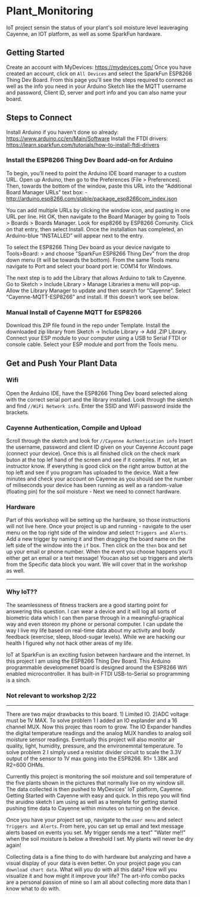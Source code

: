 # Plant_Monitoring
IoT project sensin the status of your plant's soil moisture level leaveraging Cayenne, an IOT platform,  as well as some SparkFun hardware. 

## Getting Started
Create an account with MyDevices: https://mydevices.com/
Once you have created an account, click on `All Devices` and select the SparkFun ESP8266 Thing Dev Board. 
From this page you'll see the steps required to connect as well as the info you need in your Arduino Sketch like the MQTT username and password, Client ID, server and port info and you can also name your board.

## Steps to Connect 
Install Arduino if you haven't done so already: https://www.arduino.cc/en/Main/Software 
Install the FTDI drivers: https://learn.sparkfun.com/tutorials/how-to-install-ftdi-drivers


### Install the ESP8266 Thing Dev Board add-on for Arduino
To begin, you’ll need to point the Arduino IDE board manager to a custom URL. Open up Arduino, then go to the Preferences (File > Preferences). Then, towards the bottom of the window, paste this URL into the “Additional Board Manager URLs” text box: - http://arduino.esp8266.com/stable/package_esp8266com_index.json 

You can add multiple URLs by clicking the window icon, and pasting in one URL per line. Hit OK, then navigate to the Board Manager by going to Tools > Boards > Boards Manager. Look for esp8266 by ESP8266 Comunity. Click on that entry, then select Install. Once the installation has completed, an Arduino-blue “INSTALLED” will appear next to the entry.

To select the ESP8266 Thing Dev board as your device navigate to Tools>Board:  > and choose "SparkFun ESP8266 Thing Dev" from the drop down menu (it will be towards the bottom). From the same Tools menu navigate to Port and select your board port ie: COM14 for Windows.


The next step is to add the Library that allows Arduino to talk to Cayenne. Go to Sketch > Include Library > Manage Libraries a menu will pop-up. Allow the Library Manager to update and then search for “Cayenne”. Select “Cayenne-MQTT-ESP8266”  and install. If this doesn't work see below. 

### Manual Install of Cayenne MQTT for ESP8266
Download this ZIP file found in the repo under Template. Install the downloaded zip library from Sketch -> Include Library -> Add .ZIP Library. Connect your ESP module to your computer using a USB to Serial FTDI or console cable. Select your ESP module and port from the Tools menu.

## Get and Push Your Plant Data

### Wifi
Open the Arduino IDE, have the ESP8266 Thing Dev board selected along with the correct serial port and the library installed. Look through the sketch and find `//WiFi Network info`. Enter the SSID and WiFi password inside the brackets. 

### Cayenne Authentication, Compile and Upload
Scroll through the sketch and look for `//Cayenne Authentication info` Insert the username, password and client ID given on your Cayenne Account page (connect your device). Once this is all finished click on the check mark buton at the top lef hand of the screen and see if it compiles. If not, let an instructor know. If everything is good click on the right arrow button at the top left and see if you program has uploaded to the device. Wait a few minutes and check your account on Cayenne as you should see the number of miliseconds your device has been running as well as a random-value (floating pin) for the soil moisture - Next we need to connect hardware.  


### Hardware
Part of this workshop will be setting up the hardware, so those instructions will not live here. Once your project is up and running - navigate to the user menu on the top right side of the  window and select `Triggers and Alerts`. Add a new trigger by naming it and then dragging the board name on the left side of the window into the `if` box. Then click on the `then` box and set up your email or phone number. When the event you choose happens you'll either get an email or a text message! Youcan also set up triggers and alerts from the Specific data block you want. We will cover that in the workshop as well. 


-----------------------------------------------------------------------------------------------------------------------------------------------------------------------------------------------------------
### Why IoT??

The seamlessness of fitness trackers are a good starting point for answering this question. I can wear a device and it will log all sorts of biometric data which I can then parse through in a meaningful-graphical way and even storeon my phone or personal computer. I can update the way I live my life based on real-time data about my activity and body feedback (exercise, sleep, blood-sugar levels). While we are hacking our health I figured why not hack other areas of my life. 

IoT at SparkFun is an exciting fusion between hardware and the internet. In this project I am using the ESP8266 Thing Dev Board. This Arduino programmable developmenet board is designed around the ESP8266 Wifi enabled microcontroller. It has built-in FTDI USB-to-Serial so programming is a sinch.

### Not relevant to workshop 2/22
------------------------------------------------------------------------------------
There are two major drawbacks to this board. 1) Limited IO. 2)ADC voltage must be 1V MAX. To solve problem 1 I added an IO explander and a 16 channel MUX. Now this projec thas room to grow. The IO Expander handles the digital temperature readings and the analog MUX handles to analog soil moisture sensor readings. Eventually this project will also monitor air quality, light, humidity, pressure, and the environemntal temperature. To solve problem 2 I simply used a resistor divider circuit to scale the 3.3V output of the sensor to 1V max going into the ESP8266. R1= 1.38K and R2=600 OHMs. 

Currently this project is monitoring the soil moisture and soil temperature of the five plants shown in the pictures that normally live on my window sill. The data collected is then pushed to MyDevices' IoT platform, Cayenne. Getting Started with Cayenne with easy and quick. In this repo you will find the aruidno sketch I am using as well as a templete for getting started pushing time data to Cayenne within minutes on turning on the device. 

Once you have your project set up, navigate to the `user menu` and select `Triggers and Alerts`. From here, you can set up email and text message alerts based on events you set. My trigger sends me a text" "Water me!!" when the soil moisture is below a threshold I set. My plants will never be dry again!

Collecting data is a fine thing to do with hardware but analyzing and have a visual display of your data is even better. On your project page you can `download chart data`. What will you do with all this data? How will you visualize it and how might it improve your life? The art-info combo packs are a personal passion of mine so I am all about collecting more data than I know what to do with.   